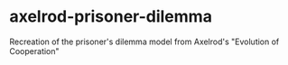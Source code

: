 # axelrod-prisoner-dilemma
Recreation of the prisoner's dilemma model from Axelrod's "Evolution of Cooperation"
